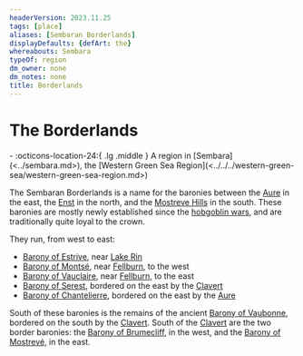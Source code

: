 ```yaml
---
headerVersion: 2023.11.25
tags: [place]
aliases: [Sembaran Borderlands]
displayDefaults: {defArt: the}
whereabouts: Sembara
typeOf: region
dm_owner: none
dm_notes: none
title: Borderlands
---
```

# The Borderlands
<div class="grid cards ext-narrow-margin ext-one-column" markdown>
-    :octicons-location-24:{ .lg .middle } A region in [Sembara](<../sembara.md>), the [Western Green Sea Region](<../../../western-green-sea/western-green-sea-region.md>)  
</div>


The Sembaran Borderlands is a name for the baronies between the [Aure](<../../rivers/wistel-enst-watershed/aure.md>) in the east, the [Enst](<../../rivers/wistel-enst-watershed/enst.md>) in the north, and the [Mostreve Hills](<../../mostreve-hills.md>) in the south. These baronies are mostly newly established since the [hobgoblin wars](<../../../../history/third-hobgoblin-war-sembara.md>), and are traditionally quite loyal to the crown. 

They run, from west to east: 
* [Barony of Estrive](<./barony-of-estrive.md>), near [Lake Rin](<../barony-of-aveil/lake-rin.md>)
* [Barony of Montsé](<./barony-of-montse.md>), near [Fellburn](<../heartlands/fellburn.md>), to the west
* [Barony of Vauclaire](<./barony-of-vauclaire.md>), near [Fellburn](<../heartlands/fellburn.md>), to the east
* [Barony of Serest](<./barony-of-serest.md>),  bordered on the east by the [Clavert](<../../rivers/wistel-enst-watershed/clavert.md>)
* [Barony of Chantelierre](<./barony-of-chantelierre.md>), bordered on the east by the [Aure](<../../rivers/wistel-enst-watershed/aure.md>)

South of these baronies is the remains of the ancient [Barony of Vaubonne](<./barony-of-vaubonne.md>), bordered on the south by the [Clavert](<../../rivers/wistel-enst-watershed/clavert.md>).  South of the [Clavert](<../../rivers/wistel-enst-watershed/clavert.md>) are the two border baronies: the [Barony of Brumecliff](<./barony-of-brumecliff.md>), in the west, and the [Barony of Mostrevé](<./barony-of-mostreve.md>), in the east.
